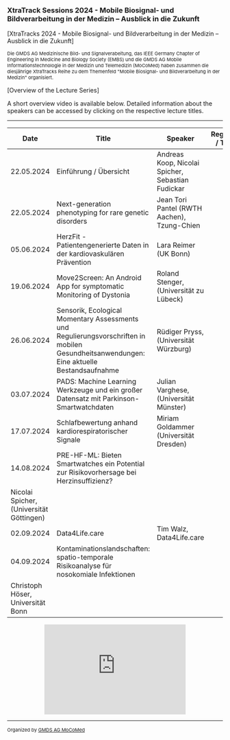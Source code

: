 ### XtraTrack Sessions 2024 - Mobile Biosignal- und Bildverarbeitung in der Medizin – Ausblick in die Zukunft

[XtraTracks 2024 - Mobile Biosignal- und Bildverarbeitung in der Medizin – Ausblick in die Zukunft]

<p style="font-size:11px">Die GMDS AG Medizinische Bild- und Signalverabeitung, das IEEE Germany Chapter of Engineering in Medicine and Biology Society (EMBS) und die GMDS AG Mobile Informationstechnologie in der Medizin und Telemedizin (MoCoMed) haben zusammen die diesjährige XtraTracks Reihe zu dem Themenfeld "Mobile Biosignal- und Bildverarbeitung in der Medizin" organisiert. </p>

[Overview of the Lecture Series]

A short overview video is available below. Detailed information about the speakers can be accessed by clicking on the respective lecture titles.

---

|Date   |Title   |Speaker   |Register / Talk   |
|---|---|---|---|
| 22.05.2024  | Einführung / Übersicht  |  Andreas Koop, Nicolai Spicher, Sebastian Fudickar |   |
| 22.05.2024  | Next-generation phenotyping for rare genetic disorders | Jean Tori Pantel (RWTH Aachen), Tzung-Chien  |   |
|05.06.2024   | HerzFit - Patientengenerierte Daten in der kardiovaskulären Prävention  |  Lara Reimer (UK Bonn) |   |
| 19.06.2024  | Move2Screen: An Android App for symptomatic Monitoring of Dystonia   | Roland Stenger, (Universität zu Lübeck) |   |
| 26.06.2024  |  Sensorik, Ecological Momentary Assessments und Regulierungsvorschriften in mobilen Gesundheitsanwendungen: Eine aktuelle Bestandsaufnahme | Rüdiger Pryss, (Universität Würzburg)  |   |
| 03.07.2024  |  PADS: Machine Learning Werkzeuge und ein großer Datensatz mit Parkinson-Smartwatchdaten |  Julian Varghese, (Universität Münster) |   |
| 17.07.2024  | Schlafbewertung anhand kardiorespiratorischer Signale  | Miriam Goldammer (Universität Dresden)  |   |
| 14.08.2024  |  PRE-HF-ML: Bieten Smartwatches ein Potential zur Risikovorhersage bei Herzinsuffizienz?
 | Nicolai Spicher, (Universität Göttingen)  |   |
| 02.09.2024  | Data4Life.care  | Tim Walz, Data4Life.care  |   |
|  04.09.2024 |  Kontaminationslandschaften: spatio-temporale Risikoanalyse für nosokomiale Infektionen
 | Christoph Höser, Universität Bonn  |   |

<center><iframe width="330" height="210" src="https://www.youtube.com/embed/qknVuj5XohM?si=zd9prDstId0hfQR4" title="YouTube video player" frameborder="0" allow="accelerometer; autoplay; clipboard-write; encrypted-media; gyroscope; picture-in-picture; web-share" referrerpolicy="strict-origin-when-cross-origin" allowfullscreen></iframe></center>

---
<p style="font-size:11px">Organized by <a href="mocomed.de">GMDS AG MoCoMed</a></p>
